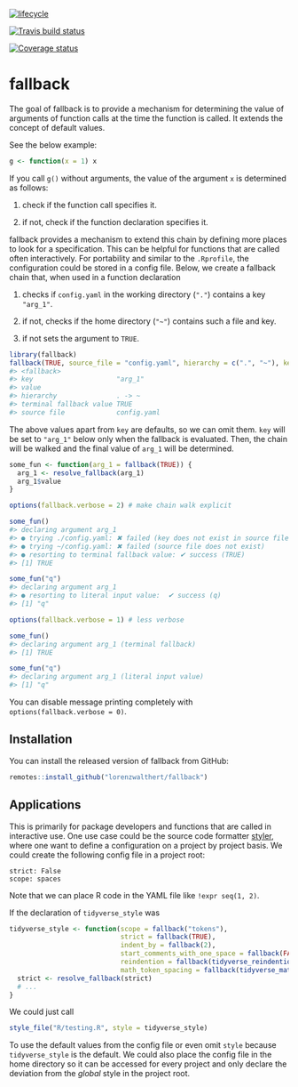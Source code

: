 
<!-- README.md is generated from README.Rmd. Please edit that file -->

[![lifecycle](https://img.shields.io/badge/lifecycle-experimental-orange.svg)](https://www.tidyverse.org/lifecycle/#experimental)

[![Travis build
status](https://travis-ci.org/lorenzwalthert/fallback.svg?branch=master)](https://travis-ci.org/lorenzwalthert/fallback)

[![Coverage
status](https://codecov.io/gh/lorenzwalthert/fallback/branch/master/graph/badge.svg)](https://codecov.io/github/lorenzwalthert/fallback?branch=master)

# fallback

The goal of fallback is to provide a mechanism for determining the value
of arguments of function calls at the time the function is called. It
extends the concept of default values.

See the below example:

``` r
g <- function(x = 1) x
```

If you call `g()` without arguments, the value of the argument `x` is
determined as follows:

1.  check if the function call specifies it.

2.  if not, check if the function declaration specifies it.

fallback provides a mechanism to extend this chain by defining more
places to look for a specification. This can be helpful for functions
that are called often interactively. For portability and similar to the
`.Rprofile`, the configuration could be stored in a config file. Below,
we create a fallback chain that, when used in a function declaration

1.  checks if `config.yaml` in the working directory (`"."`) contains a
    key `"arg_1"`.

2.  if not, checks if the home directory (`"~"`) contains such a file
    and key.

3.  if not sets the argument to `TRUE`.

<!-- end list -->

``` r
library(fallback)
fallback(TRUE, source_file = "config.yaml", hierarchy = c(".", "~"), key = "arg_1")
#> <fallback>
#> key                     "arg_1"
#> value                   
#> hierarchy               . -> ~
#> terminal fallback value TRUE
#> source file             config.yaml
```

The above values apart from `key` are defaults, so we can omit them.
`key` will be set to `"arg_1"` below only when the fallback is
evaluated. Then, the chain will be walked and the final value of `arg_1`
will be determined.

``` r
some_fun <- function(arg_1 = fallback(TRUE)) {
  arg_1 <- resolve_fallback(arg_1)
  arg_1$value
}

options(fallback.verbose = 2) # make chain walk explicit

some_fun()
#> declaring argument arg_1 
#> ● trying ./config.yaml: ✖ failed (key does not exist in source file)
#> ● trying ~/config.yaml: ✖ failed (source file does not exist)
#> ● resorting to terminal fallback value: ✔ success (TRUE)
#> [1] TRUE

some_fun("q")
#> declaring argument arg_1 
#> ● resorting to literal input value:  ✔ success (q)
#> [1] "q"

options(fallback.verbose = 1) # less verbose

some_fun()
#> declaring argument arg_1 (terminal fallback)
#> [1] TRUE

some_fun("q")
#> declaring argument arg_1 (literal input value)
#> [1] "q"
```

You can disable message printing completely with
`options(fallback.verbose = 0)`.

## Installation

You can install the released version of fallback from GitHub:

``` r
remotes::install_github("lorenzwalthert/fallback")
```

## Applications

This is primarily for package developers and functions that are called
in interactive use. One use case could be the source code formatter
[styler](https://styler.r-lib.org), where one want to define a
configuration on a project by project basis. We could create the
following config file in a project root:

    strict: False
    scope: spaces

Note that we can place R code in the YAML file like `!expr seq(1, 2)`.

If the declaration of `tidyverse_style` was

``` r
tidyverse_style <- function(scope = fallback("tokens"),
                            strict = fallback(TRUE),
                            indent_by = fallback(2),
                            start_comments_with_one_space = fallback(FALSE),
                            reindention = fallback(tidyverse_reindention()),
                            math_token_spacing = fallback(tidyverse_math_token_spacing())) {
  strict <- resolve_fallback(strict)
  # ...
}
```

We could just call

``` r
style_file("R/testing.R", style = tidyverse_style)
```

To use the default values from the config file or even omit `style`
because `tidyverse_style` is the default. We could also place the config
file in the home directory so it can be accessed for every project and
only declare the deviation from the *global* style in the project root.
